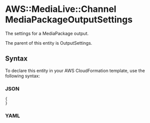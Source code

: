 # AWS::MediaLive::Channel MediaPackageOutputSettings<a name="aws-properties-medialive-channel-mediapackageoutputsettings"></a>

The settings for a MediaPackage output\.

The parent of this entity is OutputSettings\.

## Syntax<a name="aws-properties-medialive-channel-mediapackageoutputsettings-syntax"></a>

To declare this entity in your AWS CloudFormation template, use the following syntax:

### JSON<a name="aws-properties-medialive-channel-mediapackageoutputsettings-syntax.json"></a>

```
{
}
```

### YAML<a name="aws-properties-medialive-channel-mediapackageoutputsettings-syntax.yaml"></a>

```

```
